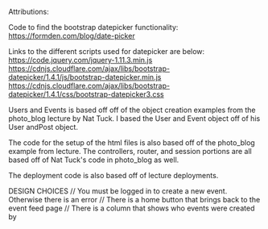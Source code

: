 Attributions:

Code to find the bootstrap datepicker functionality:
https://formden.com/blog/date-picker

Links to the different scripts used for datepicker are below:
https://code.jquery.com/jquery-1.11.3.min.js
https://cdnjs.cloudflare.com/ajax/libs/bootstrap-datepicker/1.4.1/js/bootstrap-datepicker.min.js
https://cdnjs.cloudflare.com/ajax/libs/bootstrap-datepicker/1.4.1/css/bootstrap-datepicker3.css

Users and Events is based off off of the object creation examples from the photo_blog lecture by Nat Tuck. I based the User and Event object off of his User andPost object.

The code for the setup of the html files is also based off of the photo_blog example from lecture. The controllers, router, and session portions are all based off of Nat Tuck's code in photo_blog as well.

The deployment code is also based off of lecture deployments.


DESIGN CHOICES
// You must be logged in to create a new event. Otherwise there is an error
// There is a home button that brings back to the event feed page
// There is a column that shows who events were created by
